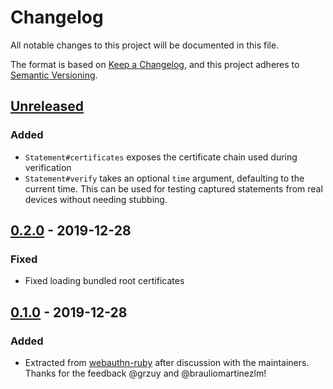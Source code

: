 # Changelog
All notable changes to this project will be documented in this file.

The format is based on [Keep a Changelog](https://keepachangelog.com/en/1.0.0/),
and this project adheres to [Semantic Versioning](https://semver.org/spec/v2.0.0.html).

## [Unreleased]
### Added
- `Statement#certificates` exposes the certificate chain used during verification
- `Statement#verify` takes an optional `time` argument, defaulting to the current time. This can be used for testing
  captured statements from real devices without needing stubbing.

## [0.2.0] - 2019-12-28
### Fixed
- Fixed loading bundled root certificates

## [0.1.0] - 2019-12-28
### Added
- Extracted from [webauthn-ruby](https://github.com/cedarcode/webauthn-ruby) after discussion with the maintainers. Thanks for the feedback @grzuy and @brauliomartinezlm!

[Unreleased]: https://github.com/bdewater/safety_net_attestation/compare/v0.1.0...HEAD
[0.2.0]: https://github.com/bdewater/safety_net_attestation/compare/v0.1.0...v0.2.0
[0.1.0]: https://github.com/bdewater/safety_net_attestation/releases/tag/v0.1.0
